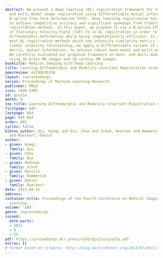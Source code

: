 ```yaml
---
abstract: We present a deep learning (DL) registration framework for fast mono-modal
  and multi-modal image registration using differentiable mutual information and diffeomorphic
  B-spline free-form deformation (FFD). Deep learning registration has been shown
  to achieve competitive accuracy and significant speedups from traditional iterative
  registration methods. In this paper, we propose to use a B-spline FFD parameterisation
  of Stationary Velocity Field (SVF) to in DL registration in order to achieve smooth
  diffeomorphic deformation while being computationally-efficient. In contrast to
  most DL registration methods which use intensity similarity metrics that assume
  linear intensity relationship, we apply a differentiable variant of a classic similarity
  metric, mutual information, to achieve robust mono-modal and multi-modal registration.
  We carefully evaluated our proposed framework on mono- and multi-modal registration
  using 3D brain MR images and 2D cardiac MR images.
booktitle: Medical Imaging with Deep Learning
title: Learning Diffeomorphic and Modality-invariant Registration using B-splines
openreview: eSI9Qh2DJhN
layout: inproceedings
series: Proceedings of Machine Learning Research
publisher: PMLR
issn: 2640-3498
id: qiu21a
month: 0
tex_title: Learning Diffeomorphic and Modality-invariant Registration using B-splines
firstpage: 645
lastpage: 664
page: 645-664
order: 645
cycles: false
bibtex_author: Qiu, Huaqi and Qin, Chen and Schuh, Andreas and Hammernik, Kerstin
  and Rueckert, Daniel
author:
- given: Huaqi
  family: Qiu
- given: Chen
  family: Qin
- given: Andreas
  family: Schuh
- given: Kerstin
  family: Hammernik
- given: Daniel
  family: Rueckert
date: 2021-08-25
address:
container-title: Proceedings of the Fourth Conference on Medical Imaging with Deep
  Learning
volume: '143'
genre: inproceedings
issued:
  date-parts:
  - 2021
  - 8
  - 25
pdf: https://proceedings.mlr.press/v143/qiu21a/qiu21a.pdf
extras: []
# Format based on citeproc: http://blog.martinfenner.org/2013/07/30/citeproc-yaml-for-bibliographies/
---
```

